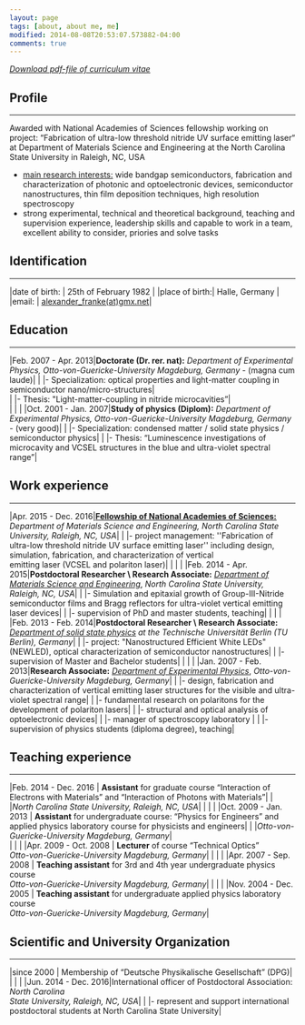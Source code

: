 ```yaml
---
layout: page
tags: [about, about me, me]
modified: 2014-08-08T20:53:07.573882-04:00
comments: true
---
```

[*Download pdf-file of curriculum vitae*](../pdf/AA_Franke_CV_upload_Jan2016.pdf)

## Profile
***

Awarded with National Academies of Sciences fellowship working on project: “Fabrication of ultra-low threshold nitride UV surface emitting laser“ at Department of Materials Science and Engineering at the North Carolina State University in Raleigh, NC, USA

* <u>main research interests:</u> wide bandgap semiconductors, fabrication and characterization of photonic and optoelectronic devices, semiconductor nanostructures, thin film deposition techniques, high resolution spectroscopy 
* strong experimental, technical and theoretical background, teaching and supervision experience, leadership skills and capable to work in a team, excellent ability to consider, priories and solve tasks 

## Identification
***

|date of birth: | 25th of February 1982                                      |
|place of birth:| Halle, Germany                                         |
|email:         | [<u>alexander_franke(at)gmx.net</u>](mailto:alexander_franke@gmx.net)|

## Education
***

|Feb. 2007 - Apr. 2013|**Doctorate (Dr. rer. nat):** *Department of Experimental Physics, Otto-von-Guericke-University Magdeburg, Germany* - (magna cum laude)|
|                     |- Specialization: optical properties and light-matter coupling in semiconductor nano/micro-structures|  
|                     |- Thesis: "Light-matter-coupling in nitride microcavities”|  
|                     |    |
|Oct. 2001 - Jan. 2007|**Study of physics (Diplom):** *Department of Experimental Physics, Otto-von-Guericke-University Magdeburg, Germany* - (very good)|
|                     |- Specialization: condensed matter / solid state physics / semiconductor physics|
|                     |- Thesis: “Luminescence investigations of microcavity and VCSEL structures in the blue and ultra-violet spectral range”| 

## Work experience
***

|Apr. 2015 - Dec. 2016|[**<u>Fellowship of National Academies of Sciences:</u>**](http://sites.nationalacademies.org/PGA/RAP/index.htm) *Department of Materials Science and Engineering, North Carolina State University, Raleigh, NC, USA*|
|                     |- project management: ''Fabrication of ultra-low threshold nitride UV surface emitting laser'' including design, simulation, fabrication, and characterization of vertical <br> emitting laser (VCSEL and polariton laser)|
|                     | |
|Feb. 2014 - Apr. 2015|**Postdoctoral Researcher \ Research Associate:** [*<u>Department of Materials Science and Engineering</u>*](http://www.mse.ncsu.edu/), *North Carolina State University, Raleigh, NC, USA*|
|                     |- Simulation and epitaxial growth of Group-III-Nitride semiconductor films and Bragg reflectors for ultra-violet vertical emitting laser devices|
|                     |- supervision of PhD and master students, teaching|
|                     | |
|Feb. 2013 - Feb. 2014|**Postdoctoral Researcher \ Research Associate:** [*<u>Department of solid state physics</u>*](http://www.ifkp.tu-berlin.de/menue/arbeitsgruppen/ag_hoffmann/mitarbeiter/parameter/en/) *at the Technische Universität Berlin (TU Berlin), Germany*|
|                     |- project: "Nanostructured Efficient White LEDs" (NEWLED), optical characterization of semiconductor nanostructures|
|                     |- supervision of Master and Bachelor students|
|                     | |
|Jan. 2007 - Feb. 2013|**Research Associate:** [*<u>Department of Experimental Physics</u>*](http://www.iep.ovgu.de/home/Festk%C3%B6rperphysik.html), *Otto-von-Guericke-University Magdeburg, Germany*|
|                     |- design, fabrication and characterization of vertical emitting laser structures for the visible and ultra-violet spectral range|
|                     |- fundamental research on polaritons for the development of polariton lasers|
|                     |- structural and optical analysis of optoelectronic devices|
|                     |- manager of spectroscopy laboratory |
|                     |- supervision of physics students (diploma degree), teaching|

## Teaching experience
***

|Feb. 2014 - Dec. 2016 | **Assistant** for graduate course “Interaction of Electrons with Materials” and “Interaction of Photons with Materials”|
|                     |*North Carolina State University, Raleigh, NC, USA*|
|                     | |
|Oct. 2009 - Jan. 2013 | **Assistant** for undergraduate course: “Physics for Engineers” and applied physics laboratory course for physicists and engineers|
|                     |*Otto-von-Guericke-University Magdeburg, Germany*|  
|                     | |
|Apr. 2009 - Oct. 2008 | **Lecturer** of course “Technical Optics” <br> *Otto-von-Guericke-University Magdeburg, Germany*|
|                     | |
|Apr. 2007 - Sep. 2008 | **Teaching assistant** for 3rd and 4th year undergraduate physics course <br> *Otto-von-Guericke-University Magdeburg, Germany*|
|                     | |
|Nov. 2004 - Dec. 2005 | **Teaching assistant** for undergraduate applied physics laboratory course <br> *Otto-von-Guericke-University Magdeburg, Germany*|

## Scientific and University Organization
***

|since 2000           | Membership of “Deutsche Physikalische Gesellschaft” (DPG)|
|                     | |
|Jun. 2014 - Dec. 2016|International officer of Postdoctoral Association: *North Carolina <br> State University, Raleigh, NC, USA*|
|                   |- represent and support international postdoctoral students at North Carolina State University| 




<!-- ### Footer

Last updated: May 2013 -->

 
